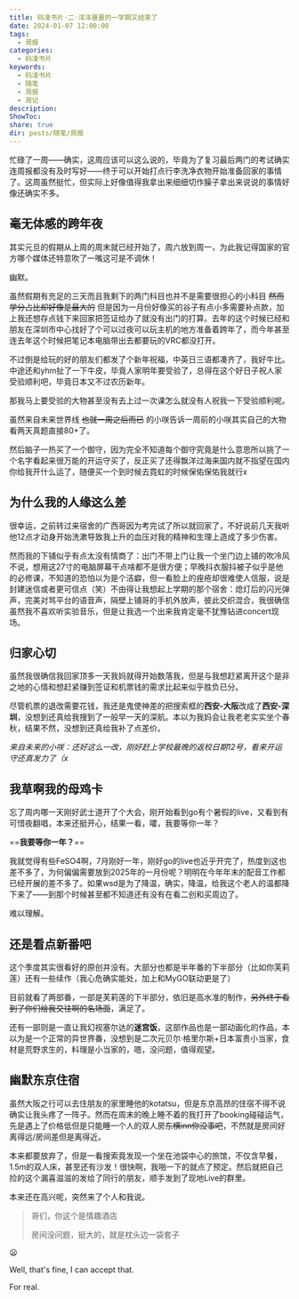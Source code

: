 ```yaml
---
title: 码凌书片·二·浑浑噩噩的一学期又结束了
date: 2024-01-07 12:00:00
tags:
  - 周报
categories:
  - 码凌书片
keywords:
  - 码凌书片
  - 随笔
  - 周报
  - 周记
description: 
ShowToc: 
share: true
dir: posts/随笔/周报
---
```


忙碌了一周——确实，这周应该可以这么说的，毕竟为了复习最后两门的考试确实连周报都没有及时写好——终于可以开始打点行李洗净衣物开始准备回家的事情了。这周虽然挺忙，但实际上好像值得我拿出来细细切作臊子拿出来说说的事情好像还确实不多。

## 毫无体感的跨年夜

其实元旦的假期从上周的周末就已经开始了，周六放到周一，为此我记得国家的官方哪个媒体还特意吹了一嘴这可是不调休！

幽默。

虽然假期有充足的三天而且我剩下的两门科目也并不是需要很担心的小科目 ~~然而学分占比却好像是最大的~~ 但是因为一月份好像买的谷子有点小多需要补点款，加上我还想存点钱下来回家把签证给办了就没有出门的打算。去年的这个时候已经和朋友在深圳市中心找好了个可以过夜可以玩主机的地方准备着跨年了，而今年甚至连去年这个时候把笔记本电脑带出去都要玩的VRC都没打开。

不过倒是给玩的好的朋友们都发了个新年祝福，中英日三语都凑齐了，我好牛比。中途还和yhm扯了一下牛皮，毕竟人家明年要受验了，总得在这个好日子祝人家受验顺利吧，毕竟日本又不过农历新年。

那我马上要受验的大物甚至没有去上过一次课怎么就没有人祝我一下受验顺利呢。

虽然来自未来世界线 ~~也就一周之后而已~~ 的小咲告诉一周前的小咲其实自己的大物看两天真题直接80+了。

然后脑子一热买了一个御守，因为完全不知道每个御守究竟是什么意思所以挑了一个名字看起来很万能的开运守买了，反正买了还得飘洋过海来国内就不指望在国内你给我开什么运了，随便买一个到时候去霓虹的时候保佑保佑我就行x

## 为什么我的人缘这么差

很幸运，之前转过来宿舍的广西哥因为考完试了所以就回家了，不好说前几天我听他12点才动身开始洗漱导致我上升的血压对我的精神和生理上造成了多少伤害。

然而我的下铺似乎有点太没有情商了：出门不带上门让我一个坐门边上铺的吹冷风不说，想用这27寸的电脑屏幕干点啥都不是很方便；早晚抖衣服抖被子似乎是他的必修课，不知道的恐怕以为是个洁癖，但一看脸上的痤疮却很难使人信服，说是封建迷信或者更可信点（笑）不由得让我想起上学期的那个宿舍：熄灯后的闪光弹声，完美对骂平台的语音声，隔壁上铺哥的手机外放声，彼此交织混合，我很确信虽然我不喜欢听实验音乐，但是让我选一个出来我肯定毫不犹豫钻进concert现场。

## 归家心切

虽然我很确信我回家顶多一天我妈就得开始数落我，但是与我想赶紧离开这个是非之地的心情和想赶紧赚到签证和机票钱的需求比起来似乎胜负已分。

尽管机票的退改需要花钱，我还是鬼使神差的把搜索框的**西安-大阪**改成了**西安-深圳**，没想到还真给我搜到了一般早一天的深航。本以为我妈会让我老老实实坐个春秋，结果不然，没想到还真给我补了点差价。

*来自未来的小咲：还好这么一改，刚好赶上学校最晚的返校日期12号，看来开运守还真发力了（x*

## 我草啊我的母鸡卡

忘了周内哪一天刚好武士道开了个大会，刚开始看到go有个暑假的live，又看到有可惜夜翻唱，本来还挺开心，结果一看，嚯，我要等你一年？

==**我要等你一年？**==

我就觉得有些FeSO4啊，7月刚好一年，刚好go的live也近乎开完了，热度到这也差不多了，为何偏偏需要放到2025年的一月份呢？明明在今年年末的配音工作都已经开展的差不多了。如果wsd是为了降温，确实，降温，给我这个老人的温都降下来了——到那个时候甚至都不知道还有没有在看二创和买周边了。

难以理解。

## 还是看点新番吧

这个季度其实很看好的原创并没有。大部分也都是半年番的下半部分（比如你芙莉莲）还有一些续作（我心危确实能处，加上和MyGO联动更是了）

目前就看了两部番，一部是芙莉莲的下半部分，依旧是高水准的制作，~~另外终于看到了你们给我交往啊的名场面~~，满足了。

还有一部则是一直让我幻视塞尔达的**迷宫饭**，这部作品也是一部动画化的作品，本以为是一个正常的异世界番，没想到是二次元贝尔·格里尔斯+日本富贵小当家，食材是荒野求生的，料理是小当家的，嗯，没问题，值得观望。

## 幽默东京住宿

虽然大阪之行可以去住朋友的家里睡他的kotatsu，但是东京高昂的住宿不得不说确实让我头疼了一阵子。然而在周末的晚上睡不着的我打开了booking碰碰运气，先是遇上了价格低但是只能睡一个人的双人房~~东横inn你没事吧~~，不然就是房间好离得远/房间差但是离得近。

本来都要放弃了，但是一看搜索竟发现一个坐在池袋中心的旅馆，不仅含早餐，1.5m的双人床，甚至还有沙发！很快啊，我啪一下的就点了预定。然后就把自己捡的这个漏喜滋滋的发给了同行的朋友，顺手发到了现地Live的群里。

本来还在高兴呢，突然来了个人和我说。

> 哥们，你这个是情趣酒店
> 
> 房间没问题，挺大的，就是枕头边一袋套子

😦

Well, that's fine, I can accept that.

For real.